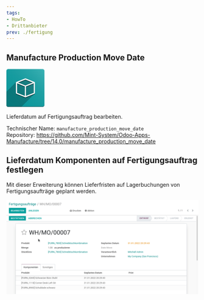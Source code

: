 ```yaml
---
tags:
- HowTo
- Drittanbieter
prev: ./fertigung
---
```

## Manufacture Production Move Date
![icon_oms_box](assets/icon_oms_box.png)

Lieferdatum auf Fertigungsauftrag bearbeiten.

Technischer Name: `manufacture_production_move_date`\
Repository: <https://github.com/Mint-System/Odoo-Apps-Manufacture/tree/14.0/manufacture_production_move_date>

## Lieferdatum Komponenten auf Fertigungsauftrag festlegen

Mit dieser Erweiterung können Lieferfristen auf Lagerbuchungen von Fertigungsaufträge geplant werden.

![Manufacture Production Move Date](assets/Manufacture%20Production%20Move%20Date.gif)
